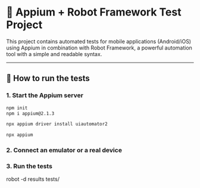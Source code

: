  # 🤖 Appium + Robot Framework Test Project

This project contains automated tests for mobile applications (Android/iOS) using Appium in combination with Robot Framework, a powerful automation tool with a simple and readable syntax.



---

## 🚀 How to run the tests

### 1. Start the Appium server
```bash
npm init
npm i appium@2.1.3

npx appium driver install uiautomator2

npx appium
```

### 2. Connect an emulator or a real device

### 3. Run the tests
robot -d results tests/






